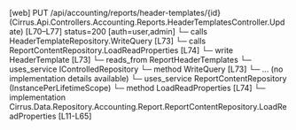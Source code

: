 [web] PUT /api/accounting/reports/header-templates/{id}  (Cirrus.Api.Controllers.Accounting.Reports.HeaderTemplatesController.Update)  [L70–L77] status=200 [auth=user,admin]
  └─ calls HeaderTemplateRepository.WriteQuery [L73]
  └─ calls ReportContentRepository.LoadReadProperties [L74]
  └─ write HeaderTemplate [L73]
    └─ reads_from ReportHeaderTemplates
  └─ uses_service IControlledRepository<HeaderTemplate>
    └─ method WriteQuery [L73]
      └─ ... (no implementation details available)
  └─ uses_service ReportContentRepository (InstancePerLifetimeScope)
    └─ method LoadReadProperties [L74]
      └─ implementation Cirrus.Data.Repository.Accounting.Report.ReportContentRepository.LoadReadProperties [L11-L65]

